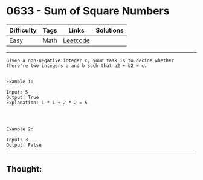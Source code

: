 # 0633 - Sum of Square Numbers

Difficulty  | Tags | Links | Solutions
----------- | ---- | ----- | -----
Easy | Math | [Leetcode](https://leetcode.com/problems/sum-of-square-numbers/description/) |


-----------

```
Given a non-negative integer c, your task is to decide whether there're two integers a and b such that a2 + b2 = c.


Example 1:

Input: 5
Output: True
Explanation: 1 * 1 + 2 * 2 = 5




Example 2:

Input: 3
Output: False
```

-----------

## Thought:
